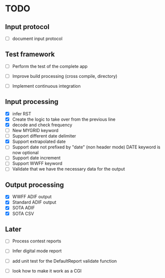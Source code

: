 # TODO

## Input protocol
* [ ] document input protocol

## Test framework
* [ ] Perform the test of the complete app
* [ ] Improve build processing (cross compile, directory)
* [ ] Implement continuous integration



## Input processing
* [x] infer RST
* [x] Create the logic to take over from the previous line
* [x] decode and check frequency 
* [ ] New MYGRID keyword
* [ ] Support different date delimiter
* [x] Support extrapolated date
* [ ] Support date not prefixed by "date" (non header mode) DATE keyword is now optional
* [ ] Support date increment
* [ ] Support WWFF keyword
* [ ] Validate that we have the necessary data for the output 

## Output processing
* [x] WWFF ADIF output
* [x] Standard ADIF output
* [x] SOTA ADIF
* [x] SOTA CSV

## Later 
* [ ] Process contest reports
* [ ] Infer digital mode report
* [ ] add unit test for the DefaultReport validate function
* [ ] look how to make it work as a CGI

